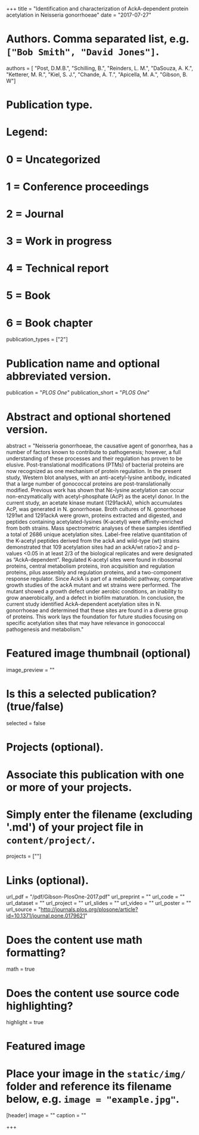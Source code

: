 +++
title = "Identification and characterization of AckA-dependent protein acetylation in Neisseria gonorrhoeae"
date = "2017-07-27"

# Authors. Comma separated list, e.g. `["Bob Smith", "David Jones"]`.
authors = [ "Post, D.M.B.", "Schilling, B.", "Reinders, L. M.", "DaSouza, A. K.", "Ketterer, M. R.", "Kiel, S. J.", "Chande, A.
T.", "Apicella, M. A.", "Gibson, B. W"]


# Publication type.
# Legend:
# 0 = Uncategorized
# 1 = Conference proceedings
# 2 = Journal
# 3 = Work in progress
# 4 = Technical report
# 5 = Book
# 6 = Book chapter
publication_types = ["2"]

# Publication name and optional abbreviated version.
publication = "*PLOS One*"
publication_short = "*PLOS One*"

# Abstract and optional shortened version.
abstract = "Neisseria gonorrhoeae, the causative agent of gonorrhea, has a number of factors known to contribute to pathogenesis; however, a full understanding of these processes and their regulation has proven to be elusive. Post-translational modifications (PTMs) of bacterial proteins are now recognized as one mechanism of protein regulation. In the present study, Western blot analyses, with an anti-acetyl-lysine antibody, indicated that a large number of gonococcal proteins are post-translationally modified. Previous work has shown that Nε-lysine acetylation can occur non-enzymatically with acetyl-phosphate (AcP) as the acetyl donor. In the current study, an acetate kinase mutant (1291ackA), which accumulates AcP, was generated in N. gonorrhoeae. Broth cultures of N. gonorrhoeae 1291wt and 1291ackA were grown, proteins extracted and digested, and peptides containing acetylated-lysines (K-acetyl) were affinity-enriched from both strains. Mass spectrometric analyses of these samples identified a total of 2686 unique acetylation sites. Label-free relative quantitation of the K-acetyl peptides derived from the ackA and wild-type (wt) strains demonstrated that 109 acetylation sites had an ackA/wt ratio>2 and p-values <0.05 in at least 2/3 of the biological replicates and were designated as “AckA-dependent”. Regulated K-acetyl sites were found in ribosomal proteins, central metabolism proteins, iron acquisition and regulation proteins, pilus assembly and regulation proteins, and a two-component response regulator. Since AckA is part of a metabolic pathway, comparative growth studies of the ackA mutant and wt strains were performed. The mutant showed a growth defect under aerobic conditions, an inability to grow anaerobically, and a defect in biofilm maturation. In conclusion, the current study identified AckA-dependent acetylation sites in N. gonorrhoeae and determined that these sites are found in a diverse group of proteins. This work lays the foundation for future studies focusing on specific acetylation sites that may have relevance in gonococcal pathogenesis and metabolism."

# Featured image thumbnail (optional)
image_preview = ""

# Is this a selected publication? (true/false)
selected = false

# Projects (optional).
#   Associate this publication with one or more of your projects.
#   Simply enter the filename (excluding '.md') of your project file in `content/project/`.
projects = [""]

# Links (optional).
url_pdf = "/pdf/Gibson-PlosOne-2017.pdf"
url_preprint = ""
url_code = ""
url_dataset = ""
url_project = ""
url_slides = ""
url_video = ""
url_poster = ""
url_source = "http://journals.plos.org/plosone/article?id=10.1371/journal.pone.0179621"

# Does the content use math formatting?
math = true

# Does the content use source code highlighting?
highlight = true

# Featured image
# Place your image in the `static/img/` folder and reference its filename below, e.g. `image = "example.jpg"`.
[header]
image = ""
caption = ""

+++

